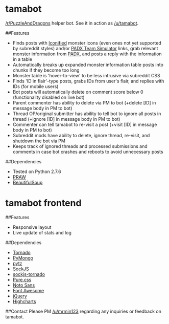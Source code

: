tamabot
=======
[/r/PuzzleAndDragons](http://www.reddit.com/r/PuzzleAndDragons) helper bot. See it in action as [/u/tamabot](http://www.reddit.com/user/tamabot/).

##Features
* Finds posts with [Iconified](http://tamadra.com/iconify) monster icons (even ones not yet supported by subreddit styles) and/or [PADX Team Simulator](http://www.puzzledragonx.com/en/simulator.asp) links, grab relevant monster information from [PADX](http://www.puzzledragonx.com/), and posts a reply with the information in a table
* Automatically breaks up expanded monster information table posts into chunks if they become too long
* Monster table is 'hover-to-view' to be less intrusive via subreddit CSS
* Finds 'ID in flair'-type posts, grabs IDs from user's flair, and replies with IDs (for mobile users)
* Bot posts will automatically delete on comment score below 0 (functionality disabled on live bot)
* Parent commenter has ability to delete via PM to bot (+delete [ID] in message body in PM to bot)
* Thread OP/original submitter has ability to tell bot to ignore all posts in thread (+ignore [ID] in message body in PM to bot)
* Commenter can tell tamabot to re-visit a post (+visit [ID] in message body in PM to bot)
* Subreddit mods have ability to delete, ignore thread, re-visit, and shutdown the bot via PM
* Keeps track of ignored threads and processed submissions and comments in case bot crashes and reboots to avoid unnecessary posts

##Dependencies
* Tested on Python 2.7.6
* [PRAW](https://praw.readthedocs.org/)
* [BeautifulSoup](http://www.crummy.com/software/BeautifulSoup/)

tamabot frontend
================
##Features
* Responsive layout
* Live update of stats and log

##Dependencies
* [Tornado](http://www.tornadoweb.org/en/stable/)
* [PyMongo](http://api.mongodb.org/python/current/)
* [pytz](http://pytz.sourceforge.net/)
* [SockJS](http://sockjs.org/)
* [sockjs-tornado](https://github.com/mrjoes/sockjs-tornado)
* [Pure.css](http://purecss.io/)
* [Noto Sans](http://www.google.com/fonts/specimen/Noto+Sans)
* [Font Awesome](http://fortawesome.github.io/Font-Awesome/)
* [jQuery](http://jquery.com/)
* [Highcharts](http://www.highcharts.com/)

##Contact
Please PM [/u/mrmin123](http://www.reddit.com/message/compose?to=mrmin123&subject=tamabot) regarding any inquiries or feedback on tamabot.
